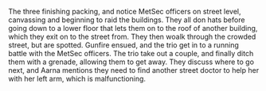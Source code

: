 The three finishing packing, and notice MetSec officers on street level, canvassing and beginning to raid the buildings. They all don hats before going down to a lower floor that lets them on to the roof of another building, which they exit on to the street from. They then woalk through the crowded street, but are spotted. Gunfire ensued, and the trio get in to a running battle with the MetSec officers. The trio take out a couple, and finally ditch them with a grenade, allowing them to get away. They discuss where to go next, and Aarna mentions they need to find another street doctor to help her with her left arm, which is malfunctioning.